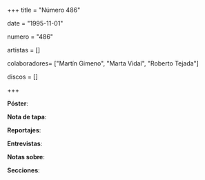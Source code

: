 +++
title = "Número 486"

date = "1995-11-01"

numero = "486"

artistas = []

colaboradores= ["Martín Gimeno", "Marta Vidal", "Roberto Tejada"]

discos = []

+++

**Póster**: 

**Nota de tapa**: 

**Reportajes**: 

**Entrevistas**: 

**Notas sobre**:

**Secciones**:
